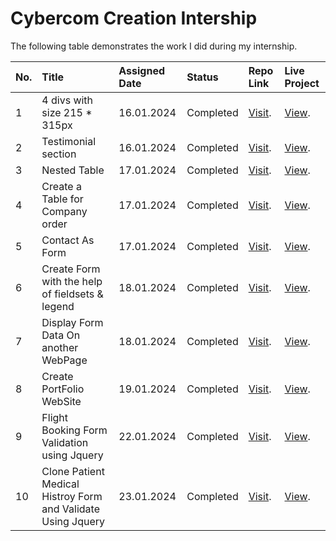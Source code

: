 
# Cybercom Creation Intership

The following table demonstrates the work I did during my internship.


| No. | Title                         | Assigned Date | Status    | Repo Link                                                                                             | Live Project                                                                                          |
| :-- | :---------------------------- | :------------ | :-------- | :---------------------------------------------------------------------------------------------------- | :---------------------------------------------------------------------------------------------------- |
| 1   | 4 divs with size 215 \* 315px | 16.01.2024    | Completed | [Visit](https://github.com/tushargadher/Cybercom-Creation/tree/master/HTML/HTML%20Practice%201).      | [View](https://tushargadher.github.io/Cybercom-Creation/HTML/HTML%20Practice%201). |
| 2   | Testimonial section           | 16.01.2024    | Completed | [Visit](https://github.com/tushargadher/Cybercom-Creation/blob/master/HTML/HTML%20Practice%202.html). | [View](https://tushargadher.github.io/Cybercom-Creation/HTML/HTML%20Practice%202.html).               |
| 3   | Nested Table | 17.01.2024    | Completed | [Visit](https://github.com/tushargadher/Cybercom-Creation/blob/master/HTML/HTML%20Practice%203.html).      | [View](https://tushargadher.github.io/Cybercom-Creation/HTML/HTML%20Practice%203.html). |
| 4   | Create a Table for Company order | 17.01.2024    | Completed | [Visit](https://github.com/tushargadher/Cybercom-Creation/tree/master/HTML/HTML%20Practice%204).      | [View](https://tushargadher.github.io/Cybercom-Creation/HTML/HTML%20Practice%204). |
| 5   | Contact As Form | 17.01.2024    | Completed | [Visit](https://github.com/tushargadher/Cybercom-Creation/tree/master/HTML/HTML%20Practice%205).      | [View](https://tushargadher.github.io/Cybercom-Creation/HTML/HTML%20Practice%205). |
| 6   | Create Form with the help of fieldsets & legend| 18.01.2024    | Completed | [Visit](https://github.com/tushargadher/Cybercom-Creation/tree/master/HTML/HTML%20Practice%206).      | [View](https://tushargadher.github.io/Cybercom-Creation/HTML/HTML%20Practice%206). |
| 7   | Display Form Data On another WebPage | 18.01.2024    | Completed | [Visit](https://github.com/tushargadher/Cybercom-Creation/tree/master/HTML/HTML%20Practice%207).      | [View](https://tushargadher.github.io/Cybercom-Creation/HTML/HTML%20Practice%207). |
| 8   | Create PortFolio WebSite | 19.01.2024    | Completed | [Visit](https://github.com/tushargadher/Cybercom-Creation/tree/master/PortFolio).      | [View](https://tushargadher.github.io/Cybercom-Creation/PortFolio/). |
| 9   | Flight Booking Form Validation using Jquery | 22.01.2024    | Completed | [Visit](https://github.com/tushargadher/Cybercom-Creation/tree/master/Jquery/Flight%20Book%20Form).      | [View](https://tushargadher.github.io/Cybercom-Creation/Jquery/Flight%20Book%20Form/). |
| 10   | Clone Patient Medical Histroy Form and Validate Using Jquery | 23.01.2024    | Completed | [Visit](https://github.com/tushargadher/Cybercom-Creation/tree/master/Jquery/Medical%20Form).      | [View](https://tushargadher.github.io/Cybercom-Creation/Jquery/Medical%20Form/). |

